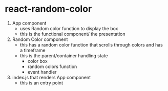 # react-random-color

1. App component
   - uses Random color function to display the box
   - this is the functional component/ the presentation
2. Random Color component
   - this has a random color function that scrolls through colors and has a timeframe
   - this is the parent/container handling state
     - color box
     - random colors function
     - event handler
3. index.js that renders App component
   - this is an entry point
